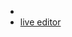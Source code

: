 -
- [live editor](https://stackedit.io/app#providerId=githubWorkspace&owner=longshilin&repo=wiki-unity-ta&branch=master&path=docs%2F)

